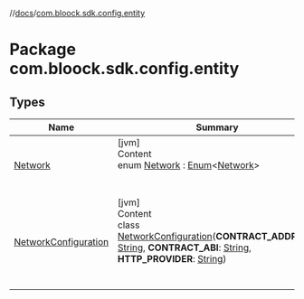 //[docs](../index.md)/[com.bloock.sdk.config.entity](index.md)



# Package com.bloock.sdk.config.entity  


## Types  
  
|  Name|  Summary| 
|---|---|
| <a name="com.bloock.sdk.config.entity/Network///PointingToDeclaration/"></a>[Network](-network/index.md)| <a name="com.bloock.sdk.config.entity/Network///PointingToDeclaration/"></a>[jvm]  <br>Content  <br>enum [Network](-network/index.md) : [Enum](https://kotlinlang.org/api/latest/jvm/stdlib/kotlin/-enum/index.html)<[Network](-network/index.md)>   <br><br><br>
| <a name="com.bloock.sdk.config.entity/NetworkConfiguration///PointingToDeclaration/"></a>[NetworkConfiguration](-network-configuration/index.md)| <a name="com.bloock.sdk.config.entity/NetworkConfiguration///PointingToDeclaration/"></a>[jvm]  <br>Content  <br>class [NetworkConfiguration](-network-configuration/index.md)(**CONTRACT_ADDRESS**: [String](https://kotlinlang.org/api/latest/jvm/stdlib/kotlin/-string/index.html), **CONTRACT_ABI**: [String](https://kotlinlang.org/api/latest/jvm/stdlib/kotlin/-string/index.html), **HTTP_PROVIDER**: [String](https://kotlinlang.org/api/latest/jvm/stdlib/kotlin/-string/index.html))  <br><br><br>

